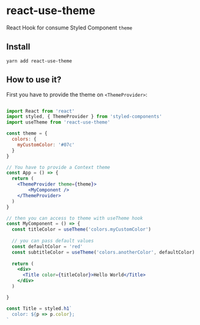 # react-use-theme
React Hook for consume Styled Component `theme`

## Install

`yarn add react-use-theme`

## How to use it? 

First you have to provide the theme on `<ThemeProvider>`:

````jsx

import React from 'react'
import styled, { ThemeProvider } from 'styled-components'
import useTheme from 'react-use-theme'

const theme = {
  colors: {
    myCustomColor: '#07c'
  }
}

// You have to provide a Context theme
const App = () => {
  return (
    <ThemeProvider theme={theme}>
        <MyComponent />
    </ThemeProvider>
  )
}

// then you can access to theme with useTheme hook
const MyComponent = () => {
  const titleColor = useTheme('colors.myCustomColor')
  
  // you can pass default values
  const defaultColor = 'red'
  const subtitleColor = useTheme('colors.anotherColor', defaultColor)
  
  return (
    <div>
      <Title color={titleColor}>Hello World</Title>
    </div>
  )

}

const Title = styled.h1`
  color: ${p => p.color};
`


````
